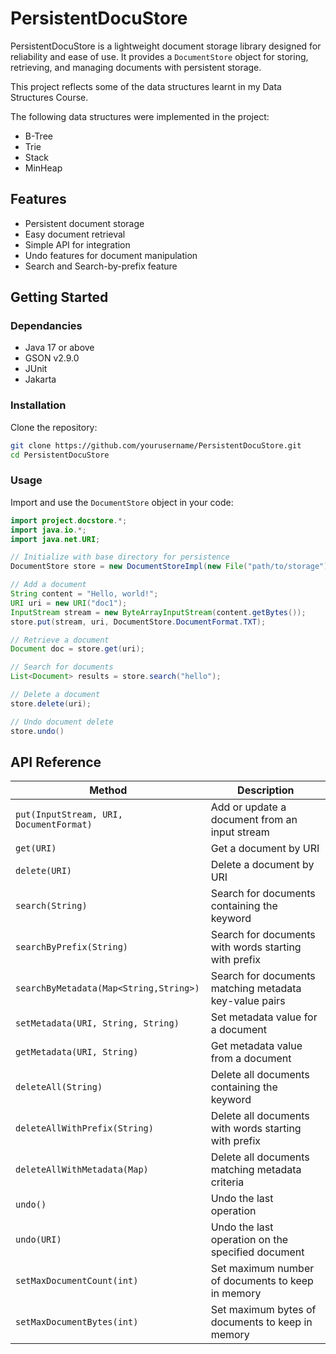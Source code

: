 # PersistentDocuStore

PersistentDocuStore is a lightweight document storage library designed for reliability and ease of use. It provides a `DocumentStore` object for storing, retrieving, and managing documents with persistent storage.

This project reflects some of the data structures learnt in my Data Structures Course.

The following data structures were implemented in the project:
- B-Tree
- Trie
- Stack
- MinHeap


## Features

- Persistent document storage
- Easy document retrieval
- Simple API for integration
- Undo features for document manipulation
- Search and Search-by-prefix feature


## Getting Started

### Dependancies

- Java 17 or above
- GSON v2.9.0
- JUnit
- Jakarta

### Installation

Clone the repository:

```bash
git clone https://github.com/yourusername/PersistentDocuStore.git
cd PersistentDocuStore
```

### Usage

Import and use the `DocumentStore` object in your code:

```java
import project.docstore.*;
import java.io.*;
import java.net.URI;

// Initialize with base directory for persistence
DocumentStore store = new DocumentStoreImpl(new File("path/to/storage"));

// Add a document
String content = "Hello, world!";
URI uri = new URI("doc1");
InputStream stream = new ByteArrayInputStream(content.getBytes());
store.put(stream, uri, DocumentStore.DocumentFormat.TXT);

// Retrieve a document
Document doc = store.get(uri);

// Search for documents
List<Document> results = store.search("hello");

// Delete a document
store.delete(uri);

// Undo document delete
store.undo()
```

## API Reference

| Method                                    | Description                                                |
|-----------------------------------------|----------------------------------------------------------|
| `put(InputStream, URI, DocumentFormat)`  | Add or update a document from an input stream             |
| `get(URI)`                              | Get a document by URI                                     |
| `delete(URI)`                           | Delete a document by URI                                  |
| `search(String)`                        | Search for documents containing the keyword               |
| `searchByPrefix(String)`                | Search for documents with words starting with prefix      |
| `searchByMetadata(Map<String,String>)`  | Search for documents matching metadata key-value pairs    |
| `setMetadata(URI, String, String)`      | Set metadata value for a document                        |
| `getMetadata(URI, String)`              | Get metadata value from a document                        |
| `deleteAll(String)`                     | Delete all documents containing the keyword               |
| `deleteAllWithPrefix(String)`           | Delete all documents with words starting with prefix      |
| `deleteAllWithMetadata(Map)`            | Delete all documents matching metadata criteria           |
| `undo()`                                | Undo the last operation                                   |
| `undo(URI)`                             | Undo the last operation on the specified document         |
| `setMaxDocumentCount(int)`              | Set maximum number of documents to keep in memory         |
| `setMaxDocumentBytes(int)`              | Set maximum bytes of documents to keep in memory          |
